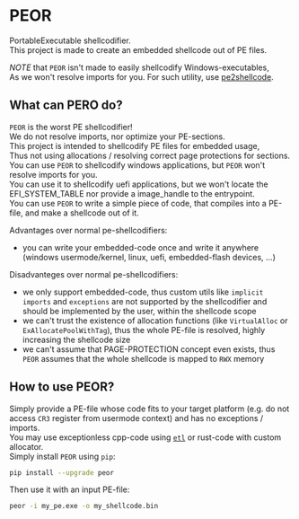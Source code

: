 # PEOR
PortableExecutable shellcodifier. <br />
This project is made to create an embedded shellcode out of PE files. <br />

*NOTE* that `PEOR` isn't made to easily shellcodify Windows-executables, <br />
As we won't resolve imports for you. For such utility, use [pe2shellcode](https://github.com/hasherezade/pe_to_shellcode).

## What can PERO do?
`PEOR` is the worst PE shellcodifier! <br />
We do not resolve imports, nor optimize your PE-sections. <br />
This project is intended to shellcodify PE files for embedded usage, <br />
Thus not using allocations / resolving correct page protections for sections. <br />
You can use `PEOR` to shellcodify windows applications, but `PEOR` won't resolve imports for you. <br />
You can use it to shellcodify uefi applications, but we won't locate the EFI_SYSTEM_TABLE nor provide a image_handle to the entrypoint. <br />
You can use `PEOR` to write a simple piece of code, that compiles into a PE-file, and make a shellcode out of it. <br />

Advantages over normal pe-shellcodifiers:
- you can write your embedded-code once and write it anywhere (windows usermode/kernel, linux, uefi, embedded-flash devices, ...)

Disadvanteges over normal pe-shellcodifiers:
- we only support embedded-code, thus custom utils like `implicit imports` and `exceptions` are not supported by the shellcodifier and should be implemented by the user, within the shellcode scope
- we can't trust the existence of allocation functions (like `VirtualAlloc` or `ExAllocatePoolWithTag`), thus the whole PE-file is resolved, highly increasing the shellcode size
- we can't assume that PAGE-PROTECTION concept even exists, thus `PEOR` assumes that the whole shellcode is mapped to `RWX` memory

## How to use PEOR?
Simply provide a PE-file whose code fits to your target platform (e.g. do not access `CR3` register from usermode context) and has no exceptions / imports. <br />
You may use exceptionless cpp-code using [`etl`](https://github.com/ETLCPP/etl) or rust-code with custom allocator. <br />
Simply install `PEOR` using `pip`:
```bash
pip install --upgrade peor
```

Then use it with an input PE-file:
```bash
peor -i my_pe.exe -o my_shellcode.bin
```
